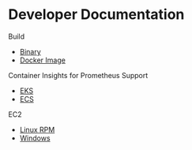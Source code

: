 # Developer Documentation

Build

- [Binary](build-aoc.md)
- [Docker Image](build-docker.md)

Container Insights for Prometheus Support

- [EKS](container-insight-install-aoc.md)
- [ECS](container-insights-ecs-prometheus.md)

EC2

- [Linux RPM](linux-rpm-demo.md)
- [Windows](windows-other-demo.md)